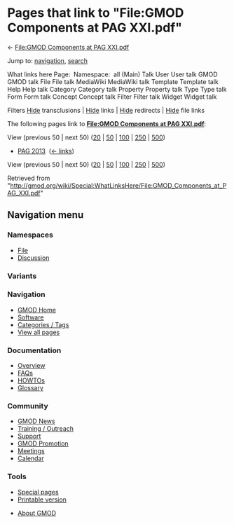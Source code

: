 <div id="mw-page-base" class="noprint">

</div>

<div id="mw-head-base" class="noprint">

</div>

<div id="content" class="mw-body" role="main">

<span id="top"></span>

<div id="mw-js-message" style="display:none;">

</div>



# <span dir="auto">Pages that link to "File:GMOD Components at PAG XXI.pdf"</span>

<div id="bodyContent">

<div id="contentSub">

← [File:GMOD Components at PAG
XXI.pdf](/wiki/File:GMOD_Components_at_PAG_XXI.pdf "File:GMOD Components at PAG XXI.pdf")

</div>

<div id="jump-to-nav" class="mw-jump">

Jump to: [navigation](#mw-navigation), [search](#p-search)

</div>

<div id="mw-content-text">

What links here Page:  Namespace:  all (Main) Talk User User talk GMOD
GMOD talk File File talk MediaWiki MediaWiki talk Template Template talk
Help Help talk Category Category talk Property Property talk Type Type
talk Form Form talk Concept Concept talk Filter Filter talk Widget
Widget talk

Filters
[Hide](/mediawiki/index.php?title=Special:WhatLinksHere/File:GMOD_Components_at_PAG_XXI.pdf&hidetrans=1 "Special:WhatLinksHere/File:GMOD Components at PAG XXI.pdf")
transclusions \|
[Hide](/mediawiki/index.php?title=Special:WhatLinksHere/File:GMOD_Components_at_PAG_XXI.pdf&hidelinks=1 "Special:WhatLinksHere/File:GMOD Components at PAG XXI.pdf")
links \|
[Hide](/mediawiki/index.php?title=Special:WhatLinksHere/File:GMOD_Components_at_PAG_XXI.pdf&hideredirs=1 "Special:WhatLinksHere/File:GMOD Components at PAG XXI.pdf")
redirects \|
[Hide](/mediawiki/index.php?title=Special:WhatLinksHere/File:GMOD_Components_at_PAG_XXI.pdf&hideimages=1 "Special:WhatLinksHere/File:GMOD Components at PAG XXI.pdf")
file links

The following pages link to **[File:GMOD Components at PAG
XXI.pdf](/wiki/File:GMOD_Components_at_PAG_XXI.pdf "File:GMOD Components at PAG XXI.pdf")**:

View (previous 50 \| next 50)
([20](/mediawiki/index.php?title=Special:WhatLinksHere/File:GMOD_Components_at_PAG_XXI.pdf&limit=20 "Special:WhatLinksHere/File:GMOD Components at PAG XXI.pdf")
\|
[50](/mediawiki/index.php?title=Special:WhatLinksHere/File:GMOD_Components_at_PAG_XXI.pdf&limit=50 "Special:WhatLinksHere/File:GMOD Components at PAG XXI.pdf")
\|
[100](/mediawiki/index.php?title=Special:WhatLinksHere/File:GMOD_Components_at_PAG_XXI.pdf&limit=100 "Special:WhatLinksHere/File:GMOD Components at PAG XXI.pdf")
\|
[250](/mediawiki/index.php?title=Special:WhatLinksHere/File:GMOD_Components_at_PAG_XXI.pdf&limit=250 "Special:WhatLinksHere/File:GMOD Components at PAG XXI.pdf")
\|
[500](/mediawiki/index.php?title=Special:WhatLinksHere/File:GMOD_Components_at_PAG_XXI.pdf&limit=500 "Special:WhatLinksHere/File:GMOD Components at PAG XXI.pdf"))

- [PAG 2013](/wiki/PAG_2013 "PAG 2013") ‎
  <span class="mw-whatlinkshere-tools">([←
  links](/mediawiki/index.php?title=Special:WhatLinksHere&target=PAG+2013 "Special:WhatLinksHere"))</span>

View (previous 50 \| next 50)
([20](/mediawiki/index.php?title=Special:WhatLinksHere/File:GMOD_Components_at_PAG_XXI.pdf&limit=20 "Special:WhatLinksHere/File:GMOD Components at PAG XXI.pdf")
\|
[50](/mediawiki/index.php?title=Special:WhatLinksHere/File:GMOD_Components_at_PAG_XXI.pdf&limit=50 "Special:WhatLinksHere/File:GMOD Components at PAG XXI.pdf")
\|
[100](/mediawiki/index.php?title=Special:WhatLinksHere/File:GMOD_Components_at_PAG_XXI.pdf&limit=100 "Special:WhatLinksHere/File:GMOD Components at PAG XXI.pdf")
\|
[250](/mediawiki/index.php?title=Special:WhatLinksHere/File:GMOD_Components_at_PAG_XXI.pdf&limit=250 "Special:WhatLinksHere/File:GMOD Components at PAG XXI.pdf")
\|
[500](/mediawiki/index.php?title=Special:WhatLinksHere/File:GMOD_Components_at_PAG_XXI.pdf&limit=500 "Special:WhatLinksHere/File:GMOD Components at PAG XXI.pdf"))

</div>

<div class="printfooter">

Retrieved from
"<http://gmod.org/wiki/Special:WhatLinksHere/File:GMOD_Components_at_PAG_XXI.pdf>"

</div>

<div id="catlinks" class="catlinks catlinks-allhidden">

</div>

<div class="visualClear">

</div>

</div>

</div>

<div id="mw-navigation">

## Navigation menu

<div id="mw-head">



<div id="left-navigation">

<div id="p-namespaces" class="vectorTabs" role="navigation"
aria-labelledby="p-namespaces-label">

### Namespaces

- <span id="ca-nstab-image"><a href="/wiki/File:GMOD_Components_at_PAG_XXI.pdf" accesskey="c"
  title="View the file page [c]">File</a></span>
- <span id="ca-talk"><a
  href="/mediawiki/index.php?title=File_talk:GMOD_Components_at_PAG_XXI.pdf&amp;action=edit&amp;redlink=1"
  accesskey="t"
  title="Discussion about the content page [t]">Discussion</a></span>

</div>

<div id="p-variants" class="vectorMenu emptyPortlet" role="navigation"
aria-labelledby="p-variants-label">

### 

### Variants[](#)

<div class="menu">

</div>

</div>

</div>

<div id="right-navigation">





</div>



</div>

</div>

</div>

<div id="mw-panel">

<div id="p-logo" role="banner">

<a href="/wiki/Main_Page"
style="background-image: url(http://gmod.org/images/GMOD-cogs.png);"
title="Visit the main page"></a>

</div>

<div id="p-Navigation" class="portal" role="navigation"
aria-labelledby="p-Navigation-label">

### Navigation

<div class="body">

- <span id="n-GMOD-Home">[GMOD Home](/wiki/Main_Page)</span>
- <span id="n-Software">[Software](/wiki/GMOD_Components)</span>
- <span id="n-Categories-.2F-Tags">[Categories /
  Tags](/wiki/Categories)</span>
- <span id="n-View-all-pages">[View all
  pages](/wiki/Special:AllPages)</span>

</div>

</div>

<div id="p-Documentation" class="portal" role="navigation"
aria-labelledby="p-Documentation-label">

### Documentation

<div class="body">

- <span id="n-Overview">[Overview](/wiki/Overview)</span>
- <span id="n-FAQs">[FAQs](/wiki/Category:FAQ)</span>
- <span id="n-HOWTOs">[HOWTOs](/wiki/Category:HOWTO)</span>
- <span id="n-Glossary">[Glossary](/wiki/Glossary)</span>

</div>

</div>

<div id="p-Community" class="portal" role="navigation"
aria-labelledby="p-Community-label">

### Community

<div class="body">

- <span id="n-GMOD-News">[GMOD News](/wiki/GMOD_News)</span>
- <span id="n-Training-.2F-Outreach">[Training /
  Outreach](/wiki/Training_and_Outreach)</span>
- <span id="n-Support">[Support](/wiki/Support)</span>
- <span id="n-GMOD-Promotion">[GMOD
  Promotion](/wiki/GMOD_Promotion)</span>
- <span id="n-Meetings">[Meetings](/wiki/Meetings)</span>
- <span id="n-Calendar">[Calendar](/wiki/Calendar)</span>

</div>

</div>

<div id="p-tb" class="portal" role="navigation"
aria-labelledby="p-tb-label">

### Tools

<div class="body">

- <span id="t-specialpages"><a href="/wiki/Special:SpecialPages" accesskey="q"
  title="A list of all special pages [q]">Special pages</a></span>
- <span id="t-print"><a
  href="/mediawiki/index.php?title=Special:WhatLinksHere/File:GMOD_Components_at_PAG_XXI.pdf&amp;printable=yes"
  rel="alternate" accesskey="p"
  title="Printable version of this page [p]">Printable version</a></span>

</div>

</div>

</div>

</div>

<div id="footer" role="contentinfo">

- <span id="footer-places-about">[About
  GMOD](/wiki/GMOD:About "GMOD:About")</span>

<!-- -->






</div>
